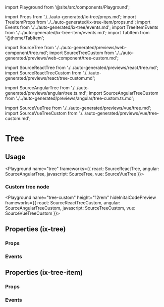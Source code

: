 import Playground from '@site/src/components/Playground';

import Props from './../auto-generated/ix-tree/props.md';
import TreeItemProps from './../auto-generated/ix-tree-item/props.md';
import Events from './../auto-generated/ix-tree/events.md';
import TreeItemEvents from './../auto-generated/ix-tree-item/events.md';
import TabItem from '@theme/TabItem';

import SourceTree from './../auto-generated/previews/web-component/tree.md';
import SourceTreeCustom from './../auto-generated/previews/web-component/tree-custom.md';

import SourceReactTree from './../auto-generated/previews/react/tree.md';
import SourceReactTreeCustom from './../auto-generated/previews/react/tree-custom.md';

import SourceAngularTree from './../auto-generated/previews/angular/tree.ts.md';
import SourceAngularTreeCustom from './../auto-generated/previews/angular/tree-custom.ts.md';

import SourceVueTree from './../auto-generated/previews/vue/tree.md';
import SourceVueTreeCustom from './../auto-generated/previews/vue/tree-custom.md';

# Tree

## Usage

<Playground
name="tree"
frameworks={{
  react: SourceReactTree,
  angular: SourceAngularTree,
  javascript: SourceTree,
  vue: SourceVueTree
}}></Playground>

### Custom tree node

<Playground
name="tree-custom" height="12rem"
hideInitalCodePreview
frameworks={{
  react: SourceReactTreeCustom,
  angular: SourceAngularTreeCustom,
  javascript: SourceTreeCustom,
  vue: SourceVueTreeCustom
}}></Playground>

## Properties (ix-tree)

### Props

<Props />

### Events

<Events />

## Properties (ix-tree-item)

### Props

<TreeItemProps />

### Events

<TreeItemEvents />

